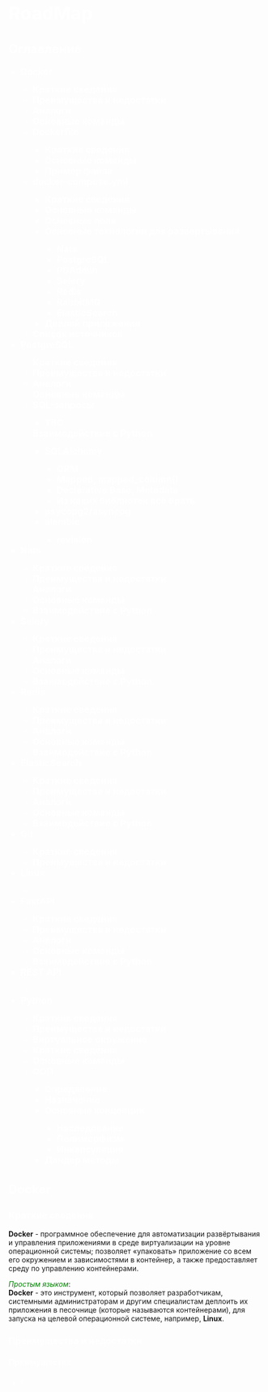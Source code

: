 <head>
  <style>
    h1 {
      color: white;
      font-size: 36px;
    }
    h1:hover{
      color: red;
    }
    h2 {
      color: white;
      font-size: 24px;
    }
    h2:hover{
      color: red;
    }
    h3 {
      color: white;
      font-size: 18px
    }
    h3:hover {
      color: red
    }
    h4{
      color: white;
      font-size: 16px
    }
    h4:hover{
      color: red
    }
    li{
      color: white;
      font-size: 18px;
      font-weight: bold
    }
    li:hover{
      color: red;
    }
    b:hover{
      color: red
    }
    i{
      color: green
    }
    .text{
      font-size: 14px;
      font-weight: normal
    }
  </style>
</head>

<h1>RoadMap</h1>

<div>
  <h2>Оглавление</h2>
  <ul>  
    <li>Docker</li>
      <ul>
        <li>Краткие сведения</li>
        <li>Преимущества и недостатки</li>
        <li>Аналоги</li>
        <li>Основные команды</li>
        <li>Dockerfile</li>
          <ul>
            <li>Краткие сведения</li>
            <li>Основные команды</li>
            <li>Пример файла</li>
          </ul>
        <li>docker-compose.yml</li>
          <ul>
            <li>Краткие сведения</li>
            <li>Основные команды</li>
            <li>Основные поля</li>
            <li>Основные технологии для развертывания</li>
              <ul>
                <li>Nats</li>
                <li>PostgreSQL</li>
                <li>PGAdmin</li>
                <li>Selery</li>
                <li>Redis</li>
                <li>RabbitMQ</li>
                <li>ElasticSearch</li>
              </ul>
            <li>Деплой приложения</li>
          </ul>
        <li>Список источников</li>
      </ul>
    <li>PostgreSQL</li>
      <ul>
        <li>Краткие сведения</li>
        <li>Преимущества и недостатки</li>
        <li>Аналоги</li>
        <li>Основные команды</li>
        <li>SQL-запросы</li>
          <ul>
            <li>TBC</li>
          </ul>
        <li>Взаимодействие с Python</li>
          <ul>
            <li>SQLAlchemy</li>
              <ul>
                <li>ORM</li>
                <li>Mapped, mapped_column()</li>
                <li>Declarative Base, Metadata</li>
                <li>Из каких библиотек всё брать</li>
              </ul>
            <li>psycopg2/asyncpg</li>
            <li>alembic</li>
              <ul>
                <li>revision</li>
              </ul>
          </ul>
      </ul>
    <li>Nats</li>
      <ul>
        <li>Краткие сведения</li>
        <li>Преимущества и недостатки</li>
        <li>Аналоги</li>
        <li>Основные команды</li>
        <li>Взаимодействие с Python</li>
      </ul>
    <li>Selery</li>
      <ul>
        <li>Краткие сведения</li>
        <li>Преимущества и недостатки</li>
        <li>Аналоги</li>
        <li>Основные команды</li>
        <li>Взаимодействие с Python</li>
      </ul>
    <li>Redis</li>
      <ul>
        <li>Краткие сведения</li>
        <li>Преимущества и недостатки</li>
        <li>Аналоги</li>
        <li>Основные команды</li>
        <li>Взаимодействие с Python</li>
      </ul>
    <li>ElasticSearch</li>
      <ul>
        <li>Краткие сведения</li>
        <li>Преимущества и недостатки</li>
        <li>Аналоги</li>
        <li>Основные команды</li>
        <li>Взаимодействие с Python</li>
      </ul>
    <li>Git</li>
      <ul>
        <li>Краткие сведения</li>
        <li>Преимущества и недостатки</li>
      </ul>
    <li>Linux</li>
      <ul>
        <li></li>
      </ul>
    <li>FastAPI</li>
      <ul>
        <li>Краткие сведения</li>
        <li>Преимущества и недостатки</li>
        <li>Аналоги</li>
        <li>Основные команды</li>
        <li>Взаимодействие с Python</li>
      </ul>
    <li>REST API</li>
      <ul>
        <li></li>
      </ul>
    <li>Python</li>
      <ul>
        <li>Краткие сведения</li>
        <li>Преимущества и недостатки</li>
        <li>Виртуальное окружение</li>
          <li>Краткие сведения</li>
          <li>Основные команды</li>
        <li>ООП</li>
          <ul>
            <li>Определение</li>
            <li>Назначение</li>
            <li>Основные концепции</li>
              <ul>
                <li>Наследование</li>
                <li>Полиморфизм</li>
                <li>Инкапсуляция</li>
              </ul>
            <li>Дандер методы</li>
          </ul>    
      </ul>
  </ul>
</div>

<div id="docker" class="container">
  <h2>Docker</h2>
  <div class="content">
    <h3>Краткие сведения</h3>
    <div class="text">
      <p><b>Docker</b> - программное обеспечение для автоматизации развёртывания и управления приложениями в среде виртуализации на уровне операционной системы; позволяет «упаковать» приложение со всем его окружением и зависимостями в контейнер, а также предоставляет среду по управлению контейнерами.</p>
      <p><i>Простым языком</i>:<br><b>Docker</b> - это инструмент, который позволяет разработчикам, системными администраторам и другим специалистам деплоить их приложения в песочнице (которые называются контейнерами), для запуска на целевой операционной системе, например, <b>Linux</b>.</p>
    </div>

  <h3>Преимущества и недостатки</h3>
  <div class="text">
    <h4>Преимущества</h4>
    <p><ul>
      <li class="text">f</li>
    </ul></p>
  </div>
  </div>
</div>
